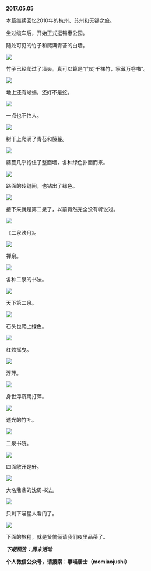
          
            
**2017.05.05**

本篇继续回忆2010年的杭州、苏州和无锡之旅。

坐过缆车后，开始正式逛锡惠公园。

随处可见的竹子和爬满青苔的白墙。




![](img/51001-c573c4d196e5533d.jpg)




竹子已经爬过了墙头。真可以算是“门对千棵竹，家藏万卷书”。




![](img/51001-59619dd68932e3ad.jpg)




地上还有蜥蜴，还好不是蛇。




![](img/51001-9cd028edf80a6ed1.jpg)




一点也不怕人。




![](img/51001-f0b66ba6effef612.jpg)




树干上爬满了青苔和藤蔓。




![](img/51001-091d136e2948ce50.jpg)




藤蔓几乎抱住了整面墙，各种绿色扑面而来。




![](img/51001-00845bf3c0411d3f.jpg)




路面的砖缝间，也钻出了绿色。




![](img/51001-1828e15bacc1e95f.jpg)




接下来就是第二泉了，以前竟然完全没有听说过。




![](img/51001-fdb266de1fb630d3.jpg)




《二泉映月》。




![](img/51001-b1100522844d40be.jpg)




禅泉。




![](img/51001-2e032f628b113e1e.jpg)




各种二泉的书法。




![](img/51001-d54cb2625a885970.jpg)




天下第二泉。




![](img/51001-e3dbc9e742b2c656.jpg)




石头也爬上绿色。




![](img/51001-e47ba676ba736f79.jpg)




红烛摇曳。




![](img/51001-6d5e0fa5868e272a.jpg)




浮萍。




![](img/51001-e8c0d0160d7ad4c1.jpg)




身世浮沉雨打萍。




![](img/51001-bb5a07a1caf4282c.jpg)




透光的竹叶。




![](img/51001-f29c7d30ab179779.jpg)




二泉书院。




![](img/51001-11b888e6c2814d44.jpg)




四面敞开是轩。




![](img/51001-0fc91dc4c64e9350.jpg)




大名鼎鼎的沈周书法。




![](img/51001-6f1e4e28a0eaf880.jpg)




只剩下喵星人看门了。




![](img/51001-48db98f17debab9d.jpg)




下面的旅程，就是贤伉俪请我们夜里品茶了。


***下期预告：周末活动***


**个人微信公众号，请搜索：摹喵居士（momiaojushi）**

          
        